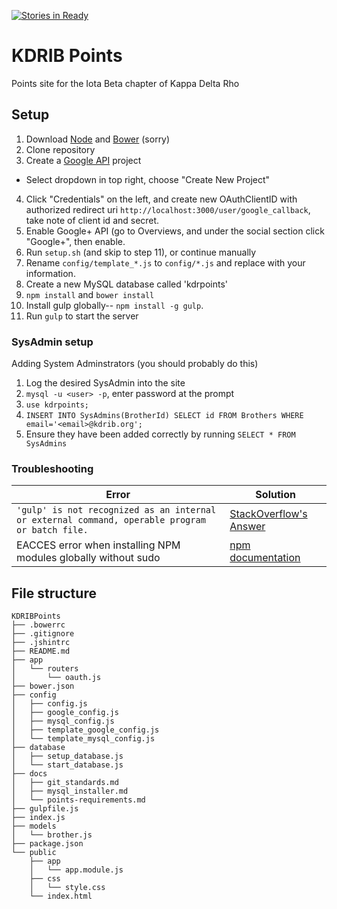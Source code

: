 [![Stories in Ready](https://badge.waffle.io/qjd2413/KDRIBPoints.png?label=ready&title=Ready)](https://waffle.io/qjd2413/KDRIBPoints)
# KDRIB Points
Points site for the Iota Beta chapter of Kappa Delta Rho

## Setup
1. Download [Node](https://nodejs.org/en/) and [Bower](http://bower.io/) (sorry)
2. Clone repository
3. Create a [Google API](https://console.developers.google.com/apis/library) project
  - Select dropdown in top right, choose "Create New Project"
4. Click "Credentials" on the left, and create new OAuthClientID with authorized redirect uri `http://localhost:3000/user/google_callback`, take note of client id and secret.
5. Enable Google+ API (go to Overviews, and under the social section click "Google+", then enable.
6. Run `setup.sh` (and skip to step 11), or continue manually 
7. Rename `config/template_*.js` to `config/*.js` and replace with your information.
8. Create a new MySQL database called 'kdrpoints'
9. `npm install` and `bower install`
10. Install gulp globally-- `npm install -g gulp`.
11. Run `gulp` to start the server

### SysAdmin setup
Adding System Adminstrators (you should probably do this)
1. Log the desired SysAdmin into the site
2. `mysql -u <user> -p`, enter password at the prompt
3. `use kdrpoints;`
4. `INSERT INTO SysAdmins(BrotherId) SELECT id FROM Brothers WHERE email='<email>@kdrib.org';`
5. Ensure they have been added correctly by running `SELECT * FROM SysAdmins`

### Troubleshooting
Error | Solution
------|---------
`'gulp' is not recognized as an internal or external command, operable program or batch file.` | [StackOverflow's Answer](http://stackoverflow.com/questions/24027551/gulp-command-not-found-error-after-installing-gulp)
EACCES error when installing NPM modules globally without sudo | [npm documentation](https://docs.npmjs.com/getting-started/fixing-npm-permissions)

## File structure
```
KDRIBPoints
├── .bowerrc
├── .gitignore
├── .jshintrc
├── README.md
├── app
│   └── routers
│       └── oauth.js
├── bower.json
├── config
│   ├── config.js
│   ├── google_config.js
│   ├── mysql_config.js
│   ├── template_google_config.js
│   └── template_mysql_config.js
├── database
│   ├── setup_database.js
│   └── start_database.js
├── docs
│   ├── git_standards.md
│   ├── mysql_installer.md
│   └── points-requirements.md
├── gulpfile.js
├── index.js
├── models
│   └── brother.js
├── package.json
└── public
    ├── app
    │   └── app.module.js
    ├── css
    │   └── style.css
    └── index.html
```
